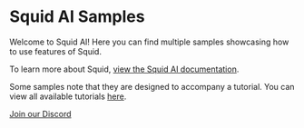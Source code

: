 # Squid AI Samples

Welcome to Squid AI! Here you can find multiple samples showcasing how to use features of Squid.

To learn more about Squid, [view the Squid AI documentation](https://docs.squid.cloud).

Some samples note that they are designed to accompany a tutorial. You can view all available tutorials [here](https://docs.squid.cloud/docs/tutorials).

[Join our Discord](https://bit.ly/squid-discord)
